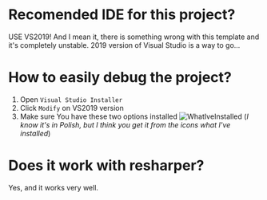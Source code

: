 # Recomended IDE for this project?
USE VS2019! And I mean it, there is something wrong with this template and it's completely unstable. 2019 version of Visual Studio is a way to go...

# How to easily debug the project?

1. Open `Visual Studio Installer`
2. Click `Modify` on VS2019 version
3. Make sure You have these two options installed
  ![WhatIveInstalled](https://user-images.githubusercontent.com/24989290/202932971-a8e106e9-66c8-41ea-8704-674f80463acf.png)
  (_I know it's in Polish, but I think you get it from the icons what I've installed_)
  
# Does it work with resharper?
Yes, and it works very well.
